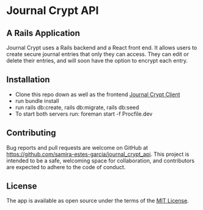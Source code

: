 # Journal Crypt API

## A Rails Application

Journal Crypt uses a Rails backend and a React front end. It allows users to create secure journal entries that only they can access. They can edit or delete their entries, and will soon have the option to encrypt each entry.

## Installation

- Clone this repo down as well as the frontend [Journal Crypt Client](https://github.com/samira-estes-garcia/journal_crypt_client)
- run bundle install
- run rails db:create, rails db:migrate, rails db:seed
- To start both servers run: foreman start -f Procfile.dev

## Contributing

Bug reports and pull requests are welcome on GitHub at https://github.com/samira-estes-garcia/journal_crypt_api. This project is intended to be a safe, welcoming space for collaboration, and contributors are expected to adhere to the code of conduct.

## License

The app is available as open source under the terms of the [MIT License](https://opensource.org/licenses/MIT).
